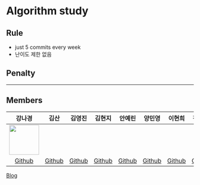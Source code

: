 # Algorithm study

## Rule
- just 5 commits every week
- 난이도 제한 없음

## Penalty

---
## Members
강나경|김산|김영진|김현지|안예린|양민영|이현희|장효선|정민지|최지연
:-:|:-:|:-:|:-:|:-:|:-:|:-:|:-:|:-:|:-:
<img src='https://avatars.githubusercontent.com/u/angieKang' height=80 width=80px></img>|  |  |  |  |  |  |  |  |  
[Github](https://github.com/angieKang)|[Github](https://github.com/)|[Github](https://github.com/)|[Github](https://github.com/)|[Github](https://github.com/)|[Github](https://github.com/)|[Github](https://github.com/)|[Github](https://github.com/)|[Github](https://github.com/)|[Github](https://github.com/)
[Blog](https://angiekang.tistory.com/)

